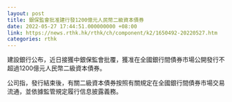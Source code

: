 ```yaml
---
layout: post
title: 銀保監會批准建行發1200億元人民幣二級資本債券
date: 2022-05-27 17:44:51.000000000 +08:00
link: https://news.rthk.hk/rthk/ch/component/k2/1650492-20220527.htm
categories: rthk
---
```


建設銀行公布，近日接獲中銀保監會批覆，獲准在全國銀行間債券市場公開發行不超過1200億元人民幣二級資本債券。

公司指，發行結束後，有關二級資本債券按照有關規定在全國銀行間債券市場交易流通，並依據監管規定履行信息披露義務。
